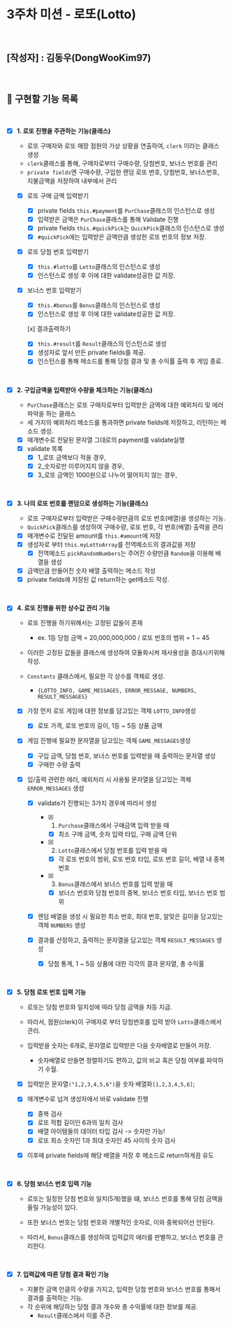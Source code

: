 # 3주차 미션 - 로또(Lotto)

<br>

## [작성자] : 김동우(DongWooKim97)

<br>

## 📝 구현할 기능 목록

<br>

- [x] **1. 로또 진행을 주관하는 기능(클래스)**

  - 로또 구매자와 로또 매장 점원의 가상 상황을 연출하여, `clerk` 이라는 클래스 생성
  - `clerk`클래스를 통해, 구매자로부터 구매수량, 당첨번호, 보너스 번호를 관리
  - `private fields`엔 구매수량, 구입한 랜덤 로또 번호, 당첨번호, 보너스번호, 지불금액을 저장하여 내부에서 관리

  - [x] 로또 구매 금액 입력받기

    - [x] private fields `this.#payment`를 `PurChase`클래스의 인스턴스로 생성
    - [x] 입력받은 금액은 `PurChase`클래스를 통해 Validate 진행
    - [x] private fields `this.#quickPick`는 `QuickPick`클래스의 인스턴스로 생성
    - [x] `#quickPick`에는 입력받은 금액만큼 생성한 로또 번호의 정보 저장.

  - [x] 로또 당첨 번호 입력받기

    - [x] `this.#lotto`를 `Lotto`클래스의 인스턴스로 생성
    - [x] 인스턴스로 생성 후 이에 대한 validate성공한 값 저장.

  - [x] 보너스 번호 입력받기

    - [x] `this.#bonus`를 `Bonus`클래스의 인스턴스로 생성
    - [x] 인스턴스로 생성 후 이에 대한 validate성공한 값 저장.

    [x] 결과출력하기

    - [x] `this.#result`를 `Result`클래스의 인스턴스로 생성
    - [x] 생성자로 앞서 만든 private fields를 제공.
    - [x] 인스턴스를 통해 메소드를 통해 당첨 결과 및 총 수익률 출력 후 게임 종료.

<br>

- [x] **2. 구입금액을 입력받아 수량을 체크하는 기능(클래스)**

  - `PurChase`클래스는 로또 구매자로부터 입력받은 금액에 대한 예외처리 및 에러 파악을 하는 클래스
  - 세 가지의 예외처리 메소드를 통과하면 private fields에 저장하고, 리턴하는 메소드 생성.

  - [x] 매개변수로 전달된 문자열 그대로의 payment를 validate실행
  - [x] validate 목록
    - [x] 1\_로또 금액보다 적을 경우,
    - [x] 2\_숫자로만 이루어지지 않을 경우,
    - [x] 3\_로또 금액인 1000원으로 나누어 떨어지지 않는 경우,

<br>

- [x] **3. 나의 로또 번호를 랜덤으로 생성하는 기능(클래스)**

  - 로또 구매자로부터 입력받은 구매수량만큼의 로또 번호(배열)을 생성하는 기능.
  - `QuickPick`클래스를 생성하여 구매수량, 로또 번호, 각 번호(배열) 출력을 관리

  - [x] 매개변수로 전달된 amount를 `this.#amount`에 저장
  - [x] 생성자로 부터 `this.myLottoArray`를 전역메소드의 결과값을 저장
    - [x] 전역메소드 `pickRandomNumbers`는 주어진 수량만큼 `Random`을 이용해 배열을 생성
  - [x] 금액만큼 만들어진 숫자 배열 출력하는 메소드 작성
  - [x] private fields에 저장된 값 return하는 get메소드 작성.

<br>

- [x] **4. 로또 진행을 위한 상수값 관리 기능**

  - 로또 진행을 하기위해서는 고정된 값들이 존재
    - ex. 1등 당첨 금액 = 20,000,000,000 / 로또 번호의 범위 = 1 ~ 45
  - 이러한 고정된 값들을 클래스에 생성하여 모듈화시켜 재사용성을 증대시키위해 작성.
  - `Constants` 클래스에서, 필요한 각 상수를 객체로 생성.

    - `{LOTTO_INFO, GAME_MESSAGES, ERROR_MESSAGE, NUMBERS, RESULT_MESSAGES}`

  - [x] 가장 먼저 로또 게임에 대한 정보를 담고있는 객체 `LOTTO_INFO`생성

    - [x] 로또 가격, 로또 번호의 길이, 1등 ~ 5등 상품 금액

  - [x] 게임 진행에 필요한 문자열을 담고있는 객체 `GAME_MESSAGES`생성

    - [x] 구입 금액, 당첨 번호, 보너스 번호를 입력받을 때 출력하는 문자열 생성
    - [x] 구매한 수량 출력

  - [x] 입/출력 관련한 에러, 예외처리 시 사용될 문자열을 담고있는 객체 `ERROR_MESSAGES` 생성

    - [x] validate가 진행되는 3가지 경우에 따라서 생성

      - [x] 1. `Purchase`클래스에서 구매금액 입력 받을 때

        - [x] 최소 구매 금액, 숫자 입력 타입, 구매 금액 단위

      - [x] 2. `Lotto`클래스에서 당첨 번호를 입력 받을 때

        - [x] 각 로또 번호의 범위, 로또 번호 타입, 로또 번호 길이, 배열 내 중복 번호

      - [x] 3. `Bonus`클래스에서 보너스 번호를 입력 받을 때

        - [x] 보너스 번호와 당첨 번호의 중복, 보너스 번호 타입, 보너스 번호 범위

    - [x] 랜덤 배열을 생성 시 필요한 최소 번호, 최대 번호, 알맞은 길이을 담고있는 객체 `NUMBERS` 생성
    - [x] 결과를 산정하고, 출력하는 문자열을 담고있는 객체 `RESULT_MESSAGES` 생성
      - [x] 당첨 통계, 1 ~ 5등 상품에 대한 각각의 결과 문자열, 총 수익률

<br>

- [x] **5. 당첨 로또 번호 입력 기능**

  - 로또는 당첨 번호와 일치성에 따라 당첨 금액을 차등 지급.
  - 따라서, 점원(clerk)이 구매자로 부터 당첨번호를 입력 받아 `Lotto`클래스에서 관리.

  - 입력받을 숫자는 6개로, 문자열로 입력받은 다음 숫자배열로 만들어 저장.

    - 숫자배열로 만들면 정렬하기도 편하고, 값의 비교 혹은 당첨 여부를 파악하기 수월.

  - [x] 입력받은 문자열`("1,2,3,4,5,6")`을 숫자 배열화`[1,2,3,4,5,6]`;
  - [x] 매개변수로 넘겨 생성자에서 바로 validate 진행

    - [x] 중복 검사
    - [x] 로또 적합 길이인 6과의 일치 검사
    - [x] 배열 아이템들의 데이터 타입 검사 -> 숫자만 가능!
    - [x] 로또 최소 숫자인 1과 최대 숫자인 45 사이의 숫자 검사

  - [x] 이후에 private fields에 해당 배열을 저장 후 메소드로 return하게끔 유도

<br>

- [x] **6. 당첨 보너스 번호 입력 기능**

  - 로또는 일정한 당첨 번호와 일치(5개)했을 떄, 보너스 번호를 통해 당첨 금액을 올릴 가능성이 있다.
  - 또한 보너스 번호는 당첨 번호와 개별적인 숫자로, 이와 중복되어선 안된다.

  - 따라서, `Bonus`클래스를 생성하여 입력값의 에러를 판별하고, 보너스 번호를 관리한다.

<br>

- [x] **7. 입력값에 따른 당첨 결과 확인 기능**

  - 지불한 금액 만큼의 수량을 가지고, 입력한 당첨 번호와 보너스 번호를 통해서 결과를 출력하는 기능.
  - 각 순위에 해당하는 당첨 결과 개수와 총 수익률에 대한 정보를 제공.
    - `Result`클래스에서 이를 주관.
